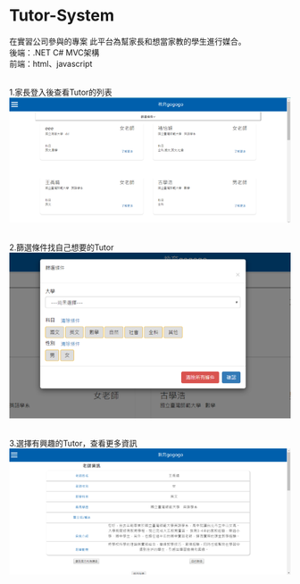 # Tutor-System
在實習公司參與的專案
此平台為幫家長和想當家教的學生進行媒合。<br>
後端：.NET C# MVC架構<br>
前端：html、javascript<br><br>

1.家長登入後查看Tutor的列表
![Image](https://github.com/kaysu97/Tutor-System/blob/master/screenshot/Parents%20search%20for%20Tutor%20Infor.%20.PNG)<br><Br>
  
2.篩選條件找自己想要的Tutor
![Image](https://github.com/kaysu97/Tutor-System/blob/master/screenshot/filter%20for%20Tutor%20Infor..PNG)<br><br>

3.選擇有興趣的Tutor，查看更多資訊
![Image](https://github.com/kaysu97/Tutor-System/blob/master/screenshot/Tutor%20Detail.PNG)<br>

